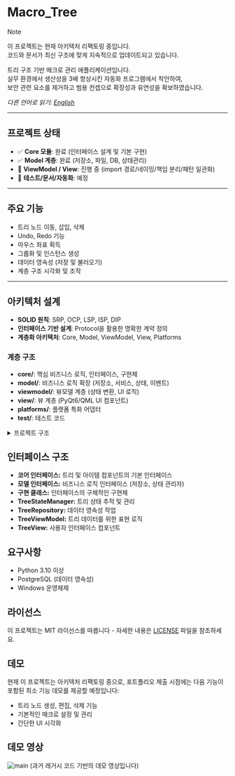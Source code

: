 # Macro_Tree

> [!NOTE]
> 이 프로젝트는 현재 아키텍처 리팩토링 중입니다.  
> 코드와 문서가 최신 구조에 맞게 지속적으로 업데이트되고 있습니다.

트리 구조 기반 매크로 관리 애플리케이션입니다.  
실무 환경에서 생산성을 3배 향상시킨 자동화 프로그램에서 착안하여,  
보안 관련 요소를 제거하고 범용 컨셉으로 확장성과 유연성을 확보하였습니다.

*다른 언어로 읽기: [English](README.md)*

---

## 프로젝트 상태

- ✅ **Core 모듈**: 완료 (인터페이스 설계 및 기본 구현)
- ✅ **Model 계층**: 완료 (저장소, 파일, DB, 상태관리)
- 🔄 **ViewModel / View**: 진행 중 (import 경로/네이밍/책임 분리/패턴 일관화)
- 🧪 **테스트/문서/자동화**: 예정

---

## 주요 기능

- 트리 노드 이동, 삽입, 삭제
- Undo, Redo 기능
- 마우스 좌표 획득
- 그룹화 및 인스턴스 생성
- 데이터 영속성 (저장 및 불러오기)
- 계층 구조 시각화 및 조작

---

## 아키텍처 설계

- **SOLID 원칙**: SRP, OCP, LSP, ISP, DIP
- **인터페이스 기반 설계**: Protocol을 활용한 명확한 계약 정의
- **계층화 아키텍처**: Core, Model, ViewModel, View, Platforms

### 계층 구조

- **core/**: 핵심 비즈니스 로직, 인터페이스, 구현체
- **model/**: 비즈니스 로직 확장 (저장소, 서비스, 상태, 이벤트)
- **viewmodel/**: 뷰모델 계층 (상태 변환, UI 로직)
- **view/**: 뷰 계층 (PyQt6/QML UI 컴포넌트)
- **platforms/**: 플랫폼 특화 어댑터
- **test/**: 테스트 코드

<details>
<summary>프로젝트 구조</summary>

```
├── core/                     # 핵심 비즈니스 로직
│   ├── interfaces/           # 코어 인터페이스
│   └── impl/                 # 코어 구현체
├── model/                    # 비즈니스 로직 확장 계층
│   ├── store/                # 데이터 영속성 관리 (repo, file, db)
│   │   ├── repo/             # 저장소 인터페이스
│   │   ├── file/             # 파일 기반 저장소 구현체
│   │   └── db/               # DB 기반 저장소 구현체
│   ├── services/             # 비즈니스 서비스
│   ├── action/               # 액션 처리
│   └── events/               # 이벤트 처리
├── viewmodel/                # 뷰모델 계층
├── view/                     # 뷰 계층
├── platforms/                # 플랫폼 특화 코드
└── test/                     # 테스트 코드
```
</details>

## 인터페이스 구조
- **코어 인터페이스:** 트리 및 아이템 컴포넌트의 기본 인터페이스
- **모델 인터페이스:** 비즈니스 로직 인터페이스 (저장소, 상태 관리자)
- **구현 클래스:** 인터페이스의 구체적인 구현체
- **TreeStateManager:** 트리 상태 추적 및 관리
- **TreeRepository:** 데이터 영속성 작업
- **TreeViewModel:** 트리 데이터를 위한 표현 로직
- **TreeView:** 사용자 인터페이스 컴포넌트

## 요구사항
- Python 3.10 이상
- PostgreSQL (데이터 영속성)
- Windows 운영체제

## 라이선스
이 프로젝트는 MIT 라이선스를 따릅니다 - 자세한 내용은 [LICENSE](LICENSE) 파일을 참조하세요.

## 데모

현재 이 프로젝트는 아키텍처 리팩토링 중으로, 포트폴리오 제출 시점에는 다음 기능이 포함된 최소 기능 데모를 제공할 예정입니다:

- 트리 노드 생성, 편집, 삭제 기능
- 기본적인 매크로 설정 및 관리
- 간단한 UI 시각화

## 데모 영상
![main](https://user-images.githubusercontent.com/110750614/211150674-dfd5aa99-2ea1-47f3-839d-2494f83ab985.gif)
(과거 레거시 코드 기반의 데모 영상입니다) 